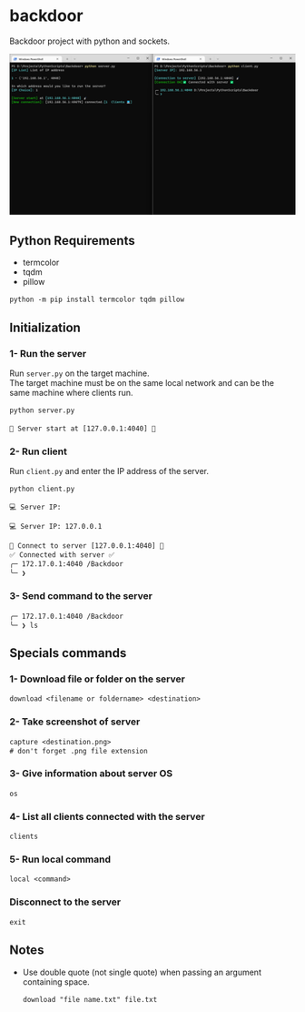 # backdoor

Backdoor project with python and sockets.

![Project screenshot](assets/images/backdoor.png)

## Python Requirements

- termcolor
- tqdm
- pillow

```shell
python -m pip install termcolor tqdm pillow
```

## Initialization

### 1- Run the server

Run `server.py` on the target machine.  
The target machine must be on the same local network and can be the same machine where clients run.

```shell
python server.py

📡 Server start at [127.0.0.1:4040] 📡
```

### 2- Run client

Run `client.py` and enter the IP address of the server.

```shell
python client.py

💻 Server IP: 
```

```shell
💻 Server IP: 127.0.0.1
```

```shell
📡 Connect to server [127.0.0.1:4040] 📡
✅ Connected with server ✅
╭─ 172.17.0.1:4040 /Backdoor
╰─ ❯ 
```

### 3- Send command to the server

```shell
╭─ 172.17.0.1:4040 /Backdoor
╰─ ❯ ls
```

## Specials commands

### 1- Download file or folder on the server

```shell
download <filename or foldername> <destination>
```

### 2- Take screenshot of server

```shell
capture <destination.png>
# don't forget .png file extension
```

### 3- Give information about server OS

```shell
os
```

### 4- List all clients connected with the server

```shell
clients
```

### 5- Run local command

```shell
local <command>
```

### Disconnect to the server

```shell
exit
```

## Notes

- Use double quote (not single quote) when passing an argument containing space.  

    ```shell
    download "file name.txt" file.txt
    ```
